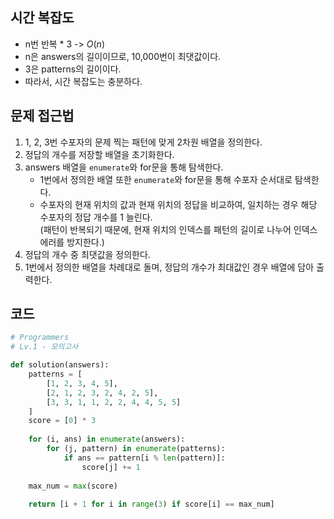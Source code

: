 ## 시간 복잡도
- n번 반복 * 3 -> $O(n)$
- n은 answers의 길이이므로, 10,000번이 최댓값이다.
- 3은 patterns의 길이이다.
- 따라서, 시간 복잡도는 충분하다.

## 문제 접근법

1. 1, 2, 3번 수포자의 문제 찍는 패턴에 맞게 2차원 배열을 정의한다.
2. 정답의 개수를 저장할 배열을 초기화한다.
3. answers 배열을 `enumerate`와 for문을 통해 탐색한다.  
    - 1번에서 정의한 배열 또한 `enumerate`와 for문을 통해 수포자 순서대로 탐색한다.
    - 수포자의 현재 위치의 값과 현재 위치의 정답을 비교하여, 일치하는 경우 해당 수포자의 정답 개수를 1 늘린다.  
    (패턴이 반복되기 때문에, 현재 위치의 인덱스를 패턴의 길이로 나누어 인덱스 에러를 방지한다.)
4. 정답의 개수 중 최댓값을 정의한다.
5. 1번에서 정의한 배열을 차례대로 돌며, 정답의 개수가 최대값인 경우 배열에 담아 출력한다.

## 코드

```python
# Programmers
# Lv.1 - 모의고사

def solution(answers):
    patterns = [
        [1, 2, 3, 4, 5],
        [2, 1, 2, 3, 2, 4, 2, 5],
        [3, 3, 1, 1, 2, 2, 4, 4, 5, 5]
    ]
    score = [0] * 3
    
    for (i, ans) in enumerate(answers):
        for (j, pattern) in enumerate(patterns):
            if ans == pattern[i % len(pattern)]:
                score[j] += 1
    
    max_num = max(score)
    
    return [i + 1 for i in range(3) if score[i] == max_num]
```